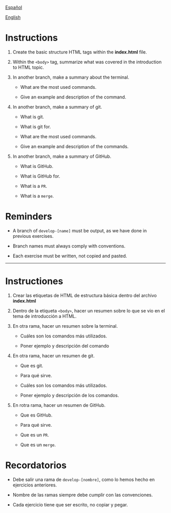 [Español](#Instruciones)

[English](#Instructions)

# Instructions

1. Create the basic structure HTML tags within the **index.html** file.

2. Within the `<body>` tag, summarize what was covered in the introduction to HTML topic.

3. In another branch, make a summary about the terminal.

   - What are the most used commands.

   - Give an example and description of the command.

4. In another branch, make a summary of git.

   - What is git.

   - What is git for.

   - What are the most used commands.

   - Give an example and description of the commands.

5. In another branch, make a summary of GitHub.

   - What is GitHub.

   - What is GitHub for.

   - What is a `PR`.

   - What is a `merge`.

# Reminders

- A branch of `develop-[name]` must be output, as we have done in previous exercises.

- Branch names must always comply with conventions.

- Each exercise must be written, not copied and pasted.

---

# Instructiones

1. Crear las etiquetas de HTML de estructura básica dentro del archivo **index.html**

2. Dentro de la etiqueta `<body>`, hacer un resumen sobre lo que se vio en el tema de introducción a HTML.

3. En otra rama, hacer un resumen sobre la terminal.

   - Cuáles son los comandos más utilizados.

   - Poner ejemplo y descripción del comando

4. En otra rama, hacer un resumen de git.

   - Que es git.

   - Para qué sirve.

   - Cuáles son los comandos más utilizados.

   - Poner ejemplo y descripción de los comandos.

5. En rotra rama, hacer un resumen de GitHub.

   - Que es GitHub.

   - Para qué sirve.

   - Que es un `PR`.

   - Que es un `merge`.

# Recordatorios

- Debe salir una rama de `develop-[nombre]`, como lo hemos hecho en ejercicios anteriores.

- Nombre de las ramas siempre debe cumplir con las convenciones.

- Cada ejercicio tiene que ser escrito, no copiar y pegar.
